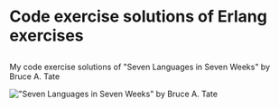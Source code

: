 # Code exercise solutions of Erlang exercises
## 
My code exercise solutions of "Seven Languages in Seven Weeks" by Bruce A. Tate

!["Seven Languages in Seven Weeks" by Bruce A. Tate](https://imagery.pragprog.com/products/195/btlang.jpg)